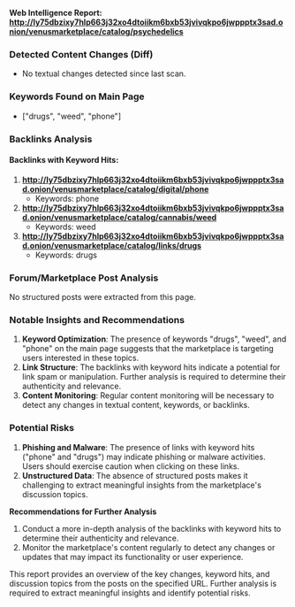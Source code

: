 **Web Intelligence Report: http://ly75dbzixy7hlp663j32xo4dtoiikm6bxb53jvivqkpo6jwppptx3sad.onion/venusmarketplace/catalog/psychedelics**

### Detected Content Changes (Diff)

* No textual changes detected since last scan.

### Keywords Found on Main Page

* ["drugs", "weed", "phone"]

### Backlinks Analysis

#### Backlinks with Keyword Hits:

1. **http://ly75dbzixy7hlp663j32xo4dtoiikm6bxb53jvivqkpo6jwppptx3sad.onion/venusmarketplace/catalog/digital/phone**
	* Keywords: phone
2. **http://ly75dbzixy7hlp663j32xo4dtoiikm6bxb53jvivqkpo6jwppptx3sad.onion/venusmarketplace/catalog/cannabis/weed**
	* Keywords: weed
3. **http://ly75dbzixy7hlp663j32xo4dtoiikm6bxb53jvivqkpo6jwppptx3sad.onion/venusmarketplace/catalog/links/drugs**
	* Keywords: drugs

### Forum/Marketplace Post Analysis

No structured posts were extracted from this page.

### Notable Insights and Recommendations

1. **Keyword Optimization**: The presence of keywords "drugs", "weed", and "phone" on the main page suggests that the marketplace is targeting users interested in these topics.
2. **Link Structure**: The backlinks with keyword hits indicate a potential for link spam or manipulation. Further analysis is required to determine their authenticity and relevance.
3. **Content Monitoring**: Regular content monitoring will be necessary to detect any changes in textual content, keywords, or backlinks.

### Potential Risks

1. **Phishing and Malware**: The presence of links with keyword hits ("phone" and "drugs") may indicate phishing or malware activities. Users should exercise caution when clicking on these links.
2. **Unstructured Data**: The absence of structured posts makes it challenging to extract meaningful insights from the marketplace's discussion topics.

**Recommendations for Further Analysis**

1. Conduct a more in-depth analysis of the backlinks with keyword hits to determine their authenticity and relevance.
2. Monitor the marketplace's content regularly to detect any changes or updates that may impact its functionality or user experience.

This report provides an overview of the key changes, keyword hits, and discussion topics from the posts on the specified URL. Further analysis is required to extract meaningful insights and identify potential risks.